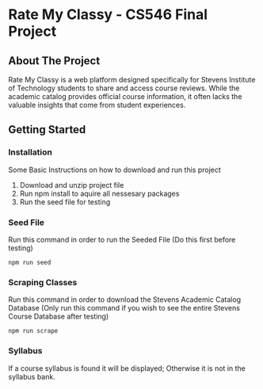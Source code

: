 # Rate My Classy - CS546 Final Project


## About The Project

Rate My Classy is a web platform designed specifically for Stevens Institute of Technology students to share and access course reviews. While the academic catalog provides official course information, it often lacks the valuable insights that come from student experiences.


## Getting Started

### Installation

Some Basic Instructions on how to download and run this project

1. Download and unzip project file 
2. Run npm install to aquire all nessesary packages
3. Run the seed file for testing 

### Seed File

Run this command in order to run the Seeded File (Do this first before testing)

```
npm run seed
```

### Scraping Classes

Run this command in order to download the Stevens Academic Catalog Database (Only run this command if you wish to see the entire Stevens Course Database after testing)

```
npm run scrape
```

### Syllabus

If a course syllabus is found it will be displayed; Otherwise it is not in the syllabus bank. 







